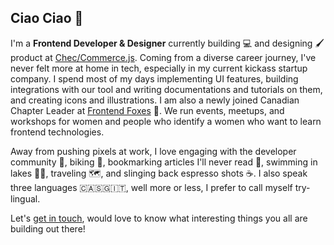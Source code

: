 ## Ciao Ciao 👋

<!--
**jaepass/jaepass** is a ✨ _special_ ✨ repository because its `README.md` (this file) appears on your GitHub profile.

Here are some ideas to get you started:

- 🔭 I’m currently working on ...
- 🌱 I’m currently learning ...
- 👯 I’m looking to collaborate on ...
- 🤔 I’m looking for help with ...
- 💬 Ask me about ...
- 📫 How to reach me: ...
- 😄 Pronouns: ...
- ⚡ Fun fact: ...
-->

I'm a **Frontend Developer & Designer** currently building 💻 and designing 🖌️ product at [Chec/Commerce.js](https://commercejs.com/). Coming from a diverse career journey, I've never felt more at home in tech, especially in my current kickass startup company. I spend most of my days implementing UI features, building integrations with our tool and writing documentations and tutorials on them, and creating icons and illustrations. I am also a newly joined Canadian Chapter Leader at [Frontend Foxes](https://www.frontendfoxes.org/) 🦊. We run events, meetups, and workshops for women and people who identify a women who want to learn frontend technologies.

Away from pushing pixels at work, I love engaging with the developer community 💬, biking 🚴‍, bookmarking articles I'll never read 🔖, swimming in lakes 🏊🏻‍, traveling 🗺️, and slinging back espresso shots ☕. I also speak three languages 🇨🇦🇸🇬🇮🇹, well more or less, I prefer to call myself try-lingual.

Let's [get in touch](https://twitter.com/jaeriahtay), would love to know what interesting things you all are building out there! 
